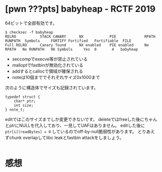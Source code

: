 # [pwn ???pts] babyheap - RCTF 2019
64ビットで全部有効です。
```
$ checksec -f babyheap
RELRO           STACK CANARY      NX            PIE             RPATH      RUNPATH	Symbols		FORTIFY	Fortified	Fortifiable  FILE
Full RELRO      Canary found      NX enabled    PIE enabled     No RPATH   No RUNPATH   96 Symbols     Yes	0		4	babyheap
```

- seccompでexecve等が禁止されている
- malloptでfastbinが無効化されている
- addするとcallocで領域が確保される
- noteは10個まででそれぞれサイズ0x1000まで

次のように構造体でサイズも記録されています。
```
typedef struct {
    char* ptr;
    int size;
} note_t;
```
editではこのサイズまでしか変更できないです。
deleteではfreeした後にちゃんとptrにNULLを代入しており、一見してUAFはありません。
editした後に `ptr[i][readBytes] = 0` しているのでoff-by-null脆弱性があります。
とりあえずchunk overlapしてlibc leakとfastbin attackをしましょう。
```python

```

# 感想
